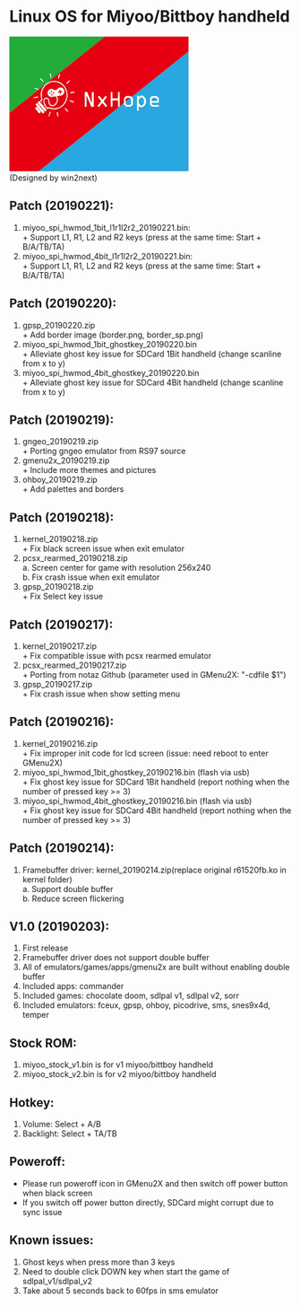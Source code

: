 # Linux OS for Miyoo/Bittboy handheld
![Alt text](miyoo.bmp)  
(Designed by win2next)
  
## Patch (20190221):
  1. miyoo_spi_hwmod_1bit_l1r1l2r2_20190221.bin:  
    + Support L1, R1, L2 and R2 keys (press at the same time: Start + B/A/TB/TA)  
  2. miyoo_spi_hwmod_4bit_l1r1l2r2_20190221.bin:  
    + Support L1, R1, L2 and R2 keys (press at the same time: Start + B/A/TB/TA)  
  
## Patch (20190220):
  1. gpsp_20190220.zip  
    + Add border image (border.png, border_sp.png)  
  2. miyoo_spi_hwmod_1bit_ghostkey_20190220.bin  
    + Alleviate ghost key issue for SDCard 1Bit handheld (change scanline from x to y)  
  3. miyoo_spi_hwmod_4bit_ghostkey_20190220.bin  
    + Alleviate ghost key issue for SDCard 4Bit handheld (change scanline from x to y)  
  
## Patch (20190219):
  1. gngeo_20190219.zip  
    + Porting gngeo emulator from RS97 source  
  2. gmenu2x_20190219.zip  
    + Include more themes and pictures  
  3. ohboy_20190219.zip  
    + Add palettes and borders  
  
## Patch (20190218):
  1. kernel_20190218.zip  
    + Fix black screen issue when exit emulator  
  2. pcsx_rearmed_20190218.zip  
    a. Screen center for game with resolution 256x240  
    b. Fix crash issue when exit emulator  
  3. gpsp_20190218.zip  
    + Fix Select key issue  
  
## Patch (20190217):
  1. kernel_20190217.zip  
    + Fix compatible issue with pcsx rearmed emulator  
  2. pcsx_rearmed_20190217.zip  
    + Porting from notaz Github (parameter used in GMenu2X: "-cdfile $1")  
  3. gpsp_20190217.zip  
    + Fix crash issue when show setting menu  
  
## Patch (20190216):
  1. kernel_20190216.zip  
    + Fix improper init code for lcd screen (issue: need reboot to enter GMenu2X)  
  2. miyoo_spi_hwmod_1bit_ghostkey_20190216.bin (flash via usb)  
    + Fix ghost key issue for SDCard 1Bit handheld (report nothing when the number of pressed key >= 3)  
  3. miyoo_spi_hwmod_4bit_ghostkey_20190216.bin (flash via usb)  
    + Fix ghost key issue for SDCard 4Bit handheld (report nothing when the number of pressed key >= 3)  
 
## Patch (20190214):
  1. Framebuffer driver: kernel_20190214.zip(replace original r61520fb.ko in kernel folder)  
    a. Support double buffer  
    b. Reduce screen flickering  
 
## V1.0 (20190203):
  1. First release  
  2. Framebuffer driver does not support double buffer  
  3. All of emulators/games/apps/gmenu2x are built without enabling double buffer  
  4. Included apps: commander  
  5. Included games: chocolate doom, sdlpal v1, sdlpal v2, sorr  
  6. Included emulators: fceux, gpsp, ohboy, picodrive, sms, snes9x4d, temper  
 
## Stock ROM:
  1. miyoo_stock_v1.bin is for v1 miyoo/bittboy handheld  
  2. miyoo_stock_v2.bin is for v2 miyoo/bittboy handheld  
  
## Hotkey:
  1. Volume: Select + A/B  
  2. Backlight: Select + TA/TB  
 
## Poweroff:
  + Please run poweroff icon in GMenu2X and then switch off power button when black screen 
  + If you switch off power button directly, SDCard might corrupt due to sync issue
 
## Known issues:
  1. Ghost keys when press more than 3 keys  
  2. Need to double click DOWN key when start the game of sdlpal_v1/sdlpal_v2  
  3. Take about 5 seconds back to 60fps in sms emulator  
